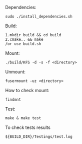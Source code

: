 Dependencies:

    sudo ./install_dependencies.sh

Build:
    
    1.mkdir build && cd build
    2.cmake.. && make
    /or use build.sh

Mount:

    ./build/KFS -d -s -f <directory>

Unmount:

    fusermount -uz <directory>

How to check mount:

    findmnt

Test:

    make & make test

To check tests results

    ${BUILD_DIR}/Testings/test.log
